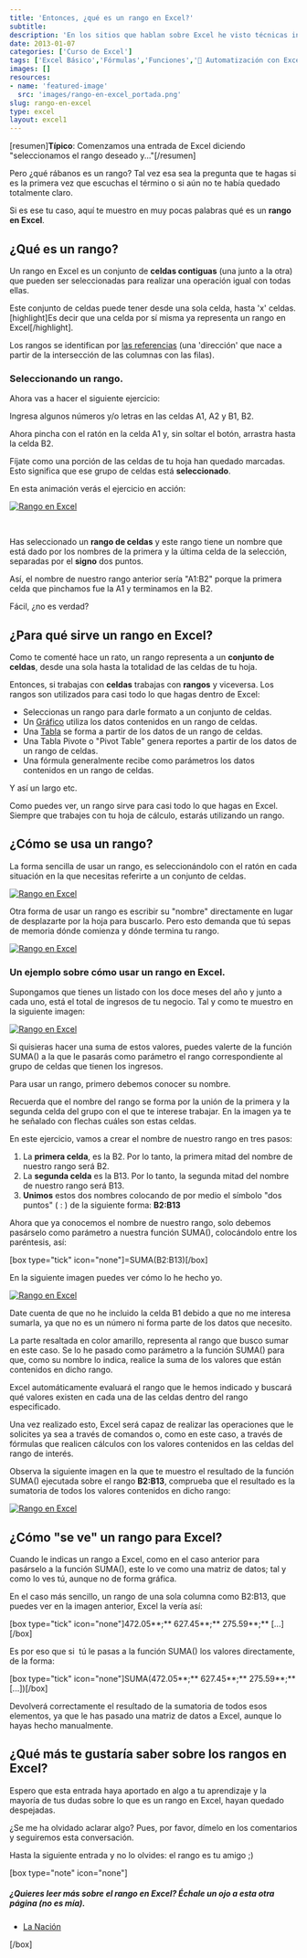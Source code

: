 ```yaml
---
title: 'Entonces, ¿qué es un rango en Excel?'
subtitle: 
description: 'En los sitios que hablan sobre Excel he visto técnicas increíbles que nos ayudan mucho. Pero casi no hablan sobre lo que es un rango en Excel. ¡Veamos!'
date: 2013-01-07
categories: ['Curso de Excel']
tags: ['Excel Básico','Fórmulas','Funciones','🤖 Automatización con Excel']
images: []
resources: 
- name: 'featured-image'
  src: 'images/rango-en-excel_portada.png'
slug: rango-en-excel
type: excel
layout: excel1
---
```


\[resumen\]**Típico**: Comenzamos una entrada de Excel diciendo "seleccionamos el rango deseado y..."\[/resumen\]

Pero ¿qué rábanos es un rango? Tal vez esa sea la pregunta que te hagas si es la primera vez que escuchas el término o si aún no te había quedado totalmente claro.

Si es ese tu caso, aquí te muestro en muy pocas palabras qué es un **rango en Excel**.

## ¿Qué es un rango?

Un rango en Excel es un conjunto de **celdas contiguas** (una junto a la otra) que pueden ser seleccionadas para realizar una operación igual con todas ellas.

Este conjunto de celdas puede tener desde una sola celda, hasta 'x' celdas. \[highlight\]Es decir que una celda por sí misma ya representa un rango en Excel\[/highlight\].

Los rangos se identifican por [las referencias](http://raymundoycaza.com/excel-basico/que-es-la-referencia) (una 'dirección' que nace a partir de la intersección de las columnas con las filas).

### Seleccionando un rango.

Ahora vas a hacer el siguiente ejercicio:

Ingresa algunos números y/o letras en las celdas A1, A2 y B1, B2.

Ahora pincha con el ratón en la celda A1 y, sin soltar el botón, arrastra hasta la celda B2.

Fíjate como una porción de las celdas de tu hoja han quedado marcadas. Esto significa que ese grupo de celdas está **seleccionado**.

En esta animación verás el ejercicio en acción:

[![Rango en Excel](images/rango-en-excel1.gif)](http://raymundoycaza.com/wp-content/uploads/rango-en-excel1.gif)

 

Has seleccionado un **rango de celdas** y este rango tiene un nombre que está dado por los nombres de la primera y la última celda de la selección, separadas por el **signo** dos puntos.

Así, el nombre de nuestro rango anterior sería "A1:B2" porque la primera celda que pinchamos fue la A1 y terminamos en la B2.

Fácil, ¿no es verdad?

## ¿Para qué sirve un rango en Excel?

Como te comenté hace un rato, un rango representa a un **conjunto de celdas**, desde una sola hasta la totalidad de las celdas de tu hoja.

Entonces, si trabajas con **celdas** trabajas con **rangos** y viceversa. Los rangos son utilizados para casi todo lo que hagas dentro de Excel:

- Seleccionas un rango para darle formato a un conjunto de celdas.
- Un [Gráfico](http://raymundoycaza.com/aprendiendo-excel/como-crear-un-grafico-en-excel) utiliza los datos contenidos en un rango de celdas.
- Una [Tabla](http://raymundoycaza.com/aprendiendo-excel/crear-tablas-en-excel-paso-a-paso) se forma a partir de los datos de un rango de celdas.
- Una Tabla Pivote o "Pivot Table" genera reportes a partir de los datos de un rango de celdas.
- Una fórmula generalmente recibe como parámetros los datos contenidos en un rango de celdas.

Y así un largo etc.

Como puedes ver, un rango sirve para casi todo lo que hagas en Excel. Siempre que trabajes con tu hoja de cálculo, estarás utilizando un rango.

## ¿Cómo se usa un rango?

La forma sencilla de usar un rango, es seleccionándolo con el ratón en cada situación en la que necesitas referirte a un conjunto de celdas.

[![Rango en Excel](images/rango-en-excel_seleccion1.gif)](http://raymundoycaza.com/wp-content/uploads/rango-en-excel_seleccion1.gif)

Otra forma de usar un rango es escribir su "nombre" directamente en lugar de desplazarte por la hoja para buscarlo. Pero esto demanda que tú sepas de memoria dónde comienza y dónde termina tu rango.

[![Rango en Excel](images/rango-en-excel_escritura1.gif)](http://raymundoycaza.com/wp-content/uploads/rango-en-excel_escritura1.gif)

### Un ejemplo sobre cómo usar un rango en Excel.

Supongamos que tienes un listado con los doce meses del año y junto a cada uno, está el total de ingresos de tu negocio. Tal y como te muestro en la siguiente imagen:

[![Rango en Excel](images/rango-en-excel-0000671.png)](http://raymundoycaza.com/wp-content/uploads/rango-en-excel-0000671.png)

Si quisieras hacer una suma de estos valores, puedes valerte de la función SUMA() a la que le pasarás como parámetro el rango correspondiente al grupo de celdas que tienen los ingresos.

Para usar un rango, primero debemos conocer su nombre.

Recuerda que el nombre del rango se forma por la unión de la primera y la segunda celda del grupo con el que te interese trabajar. En la imagen ya te he señalado con flechas cuáles son estas celdas.

En este ejercicio, vamos a crear el nombre de nuestro rango en tres pasos:

1. La **primera celda**, es la B2. Por lo tanto, la primera mitad del nombre de nuestro rango será B2.
2. La **segunda celda** es la B13. Por lo tanto, la segunda mitad del nombre de nuestro rango será B13.
3. **Unimos** estos dos nombres colocando de por medio el símbolo "dos puntos" ( : ) de la siguiente forma: **B2:B13**

Ahora que ya conocemos el nombre de nuestro rango, solo debemos pasárselo como parámetro a nuestra función SUMA(), colocándolo entre los paréntesis, así:

\[box type="tick" icon="none"\]=SUMA(B2:B13)\[/box\]

En la siguiente imagen puedes ver cómo lo he hecho yo.

[![Rango en Excel](images/rango-en-excel-0000681.png)](http://raymundoycaza.com/wp-content/uploads/rango-en-excel-0000681.png)

Date cuenta de que no he incluido la celda B1 debido a que no me interesa sumarla, ya que no es un número ni forma parte de los datos que necesito.

La parte resaltada en color amarillo, representa al rango que busco sumar en este caso. Se lo he pasado como parámetro a la función SUMA() para que, como su nombre lo indica, realice la suma de los valores que están contenidos en dicho rango.

Excel automáticamente evaluará el rango que le hemos indicado y buscará qué valores existen en cada una de las celdas dentro del rango especificado.

Una vez realizado esto, Excel será capaz de realizar las operaciones que le solicites ya sea a través de comandos o, como en este caso, a través de fórmulas que realicen cálculos con los valores contenidos en las celdas del rango de interés.

Observa la siguiente imagen en la que te muestro el resultado de la función SUMA() ejecutada sobre el rango **B2:B13**, comprueba que el resultado es la sumatoria de todos los valores contenidos en dicho rango:

[![Rango en Excel](images/rango-en-excel-0000691.png)](http://raymundoycaza.com/wp-content/uploads/rango-en-excel-0000691.png)

## ¿Cómo "se ve" un rango para Excel?

Cuando le indicas un rango a Excel, como en el caso anterior para pasárselo a la función SUMA(), este lo ve como una matriz de datos; tal y como lo ves tú, aunque no de forma gráfica.

En el caso más sencillo, un rango de una sola columna como B2:B13, que puedes ver en la imagen anterior, Excel la vería así:

\[box type="tick" icon="none"\]472.05**;** 627.45**;** 275.59**;** \[...\]\[/box\]

Es por eso que si  tú le pasas a la función SUMA() los valores directamente, de la forma:

\[box type="tick" icon="none"\]SUMA(472.05**;** 627.45**;** 275.59**;** \[...\])\[/box\]

Devolverá correctamente el resultado de la sumatoria de todos esos elementos, ya que le has pasado una matriz de datos a Excel, aunque lo hayas hecho manualmente.

## ¿Qué más te gustaría saber sobre los rangos en Excel?

Espero que esta entrada haya aportado en algo a tu aprendizaje y la mayoría de tus dudas sobre lo que es un rango en Excel, hayan quedado despejadas.

¿Se me ha olvidado aclarar algo? Pues, por favor, dímelo en los comentarios y seguiremos esta conversación.

Hasta la siguiente entrada y no lo olvides: el rango es tu amigo ;)

\[box type="note" icon="none"\]

##### ¿Quieres leer más sobre el rango en Excel? Échale un ojo a esta otra página (no es mía).

- [La Nación](http://www.lanacion.com.ar/178967-definicion-de-rangos-de-celdas-en-excel)

\[/box\]
